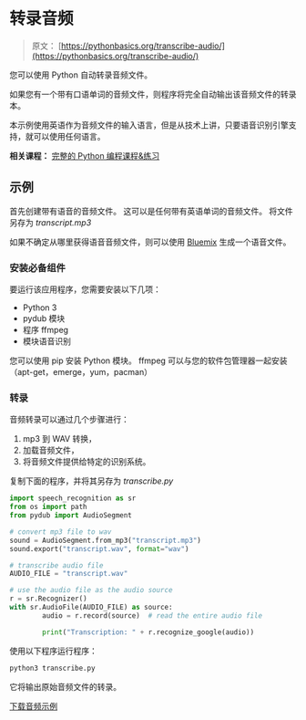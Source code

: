 # 转录音频

> 原文： [https://pythonbasics.org/transcribe-audio/](https://pythonbasics.org/transcribe-audio/)

您可以使用 Python 自动转录音频文件。

如果您有一个带有口语单词的音频文件，则程序将完全自动输出该音频文件的转录本。

本示例使用英语作为音频文件的输入语言，但是从技术上讲，只要语音识别引擎支持，就可以使用任何语言。

**相关课程：** [完整的 Python 编程课程&练习](https://gum.co/dcsp)

## 示例

首先创建带有语音的音频文件。 这可以是任何带有英语单词的音频文件。 将文件另存为 _transcript.mp3_

如果不确定从哪里获得语音音频文件，则可以使用 [Bluemix](https://text-to-speech-demo.ng.bluemix.net/) 生成一个语音文件。

### 安装必备组件

要运行该应用程序，您需要安装以下几项：

*   Python 3
*   pydub 模块
*   程序 ffmpeg
*   模块语音识别

您可以使用 pip 安装 Python 模块。 ffmpeg 可以与您的软件包管理器一起安装（apt-get，emerge，yum，pacman）

### 转录

音频转录可以通过几个步骤进行：

1.  mp3 到 WAV 转换，
2.  加载音频文件，
3.  将音频文件提供给特定的识别系统。

复制下面的程序，并将其另存为 _transcribe.py_

```py
import speech_recognition as sr
from os import path
from pydub import AudioSegment

# convert mp3 file to wav                                                       
sound = AudioSegment.from_mp3("transcript.mp3")
sound.export("transcript.wav", format="wav")

# transcribe audio file                                                         
AUDIO_FILE = "transcript.wav"

# use the audio file as the audio source                                        
r = sr.Recognizer()
with sr.AudioFile(AUDIO_FILE) as source:
        audio = r.record(source)  # read the entire audio file                  

        print("Transcription: " + r.recognize_google(audio))

```

使用以下程序运行程序：

```py
python3 transcribe.py

```

它将输出原始音频文件的转录。

[下载音频示例](https://social.pythonbasics.org/download-audio-examples/)